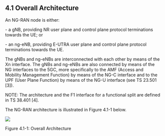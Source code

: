 ## 4.1 Overall Architecture

An NG-RAN node is either:

\- a gNB, providing NR user plane and control plane protocol
terminations towards the UE; or

\- an ng-eNB, providing E-UTRA user plane and control plane protocol
terminations towards the UE.

The gNBs and ng-eNBs are interconnected with each other by means of the
Xn interface. The gNBs and ng-eNBs are also connected by means of the NG
interfaces to the 5GC, more specifically to the AMF (Access and Mobility
Management Function) by means of the NG-C interface and to the UPF (User
Plane Function) by means of the NG-U interface (see TS 23.501 \[3\]).

NOTE: The architecture and the F1 interface for a functional split are
defined in TS 38.401 \[4\].

The NG-RAN architecture is illustrated in Figure 4.1-1 below.

![](media/image3.emf)

Figure 4.1-1: Overall Architecture